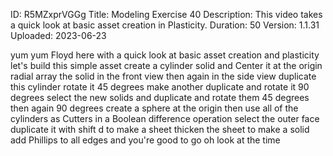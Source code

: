 ID: R5MZxprVGGg
Title: Modeling Exercise 40
Description: This video takes a quick look at basic asset creation in Plasticity.
Duration: 50
Version: 1.1.31
Uploaded: 2023-06-23

yum yum Floyd here with a quick look at
basic asset creation and plasticity
let's build this simple asset create a
cylinder solid and Center it at the
origin radial array the solid in the
front view then again in the side view
duplicate this cylinder rotate it 45
degrees make another duplicate and
rotate it 90 degrees select the new
solids and duplicate and rotate them 45
degrees then again 90 degrees
create a sphere at the origin
then use all of the cylinders as Cutters
in a Boolean difference operation select
the outer face duplicate it with shift d
to make a sheet
thicken the sheet to make a solid
add Phillips to all edges and you're
good to go
oh look at the time
